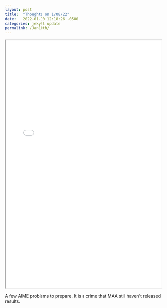```yaml
---
layout: post
title:  "Thoughts on 1/08/22"
date:   2022-01-10 12:18:26 -0500
categories: jekyll update
permalink: /Jan10th/
---
```


  <iframe src="/assets\img\Math_Diary_01_10_21.pdf" width="100%" height="800px">
  </iframe>

A few AIME problems to prepare. It is a crime that MAA still haven't released results.
